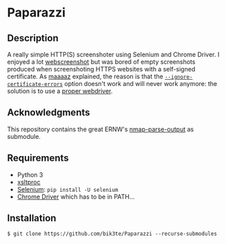 # Paparazzi

## Description

A really simple HTTP(S) screenshoter using Selenium and Chrome Driver.
I enjoyed a lot [webscreenshot](https://github.com/maaaaz/webscreenshot) but was bored
of empty screenshots produced when screenshoting HTTPS websites with a self-signed certificate.
As [maaaaz](https://github.com/maaaaz) explained, the reason is that the [`--ignore-certificate-errors`](https://groups.google.com/a/chromium.org/forum/#!topic/headless-dev/eiudRsYdc3A) option doesn't work and will never work anymore: the solution is to use a [proper webdriver](https://bugs.chromium.org/p/chromium/issues/detail?id=697721).

## Acknowledgments
This repository contains the great ERNW's [nmap-parse-output](https://github.com/ernw/nmap-parse-output) as submodule.

## Requirements

* Python 3
* [xsltproc](http://xmlsoft.org/XSLT/xsltproc.html)
* [Selenium](https://www.seleniumhq.org/): `pip install -U selenium`
* [Chrome Driver](https://chromedriver.storage.googleapis.com/index.html?path=2.42/) which has to be in PATH...

## Installation
```
$ git clone https://github.com/bik3te/Paparazzi --recurse-submodules
```
